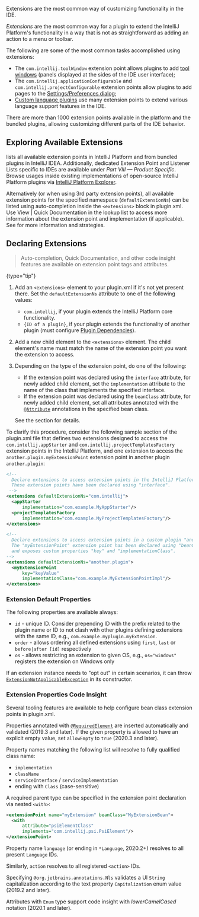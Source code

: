 [//]: # (title: Extensions)

<!-- Copyright 2000-2022 JetBrains s.r.o. and other contributors. Use of this source code is governed by the Apache 2.0 license that can be found in the LICENSE file. -->

<excerpt>Extensions are the most common way of customizing functionality in the IDE.</excerpt>

_Extensions_ are the most common way for a plugin to extend the IntelliJ Platform's functionality in a way that is not as straightforward as adding an action to a menu or toolbar.

The following are some of the most common tasks accomplished using extensions:

* The `com.intellij.toolWindow` extension point allows plugins to add [tool windows](tool_windows.md) (panels displayed at the sides of the IDE user interface);
* The `com.intellij.applicationConfigurable` and `com.intellij.projectConfigurable` extension points allow plugins to add pages to the [Settings/Preferences dialog](settings.md);
* [Custom language plugins](custom_language_support.md) use many extension points to extend various language support features in the IDE.

There are more than 1000 extension points available in the platform and the bundled plugins, allowing customizing different parts of the IDE behavior.

## Exploring Available Extensions

[](extension_point_list.md) lists all available extension points in IntelliJ Platform and from bundled plugins in IntelliJ IDEA.
Additionally, dedicated Extension Point and Listener Lists specific to IDEs are available under _Part VIII — Product Specific_.
Browse usages inside existing implementations of open-source IntelliJ Platform plugins via [IntelliJ Platform Explorer](https://jb.gg/ipe).

Alternatively (or when using 3rd party extension points), all available extension points for the specified namespace (`defaultExtensionNs`) can be listed using auto-completion inside the `<extensions>` block in <path>plugin.xml</path>.
Use <menupath>View | Quick Documentation</menupath> in the lookup list to access more information about the extension point and implementation (if applicable).
See [](explore_api.md) for more information and strategies.

## Declaring Extensions

> Auto-completion, Quick Documentation, and other code insight features are available on extension point tags and attributes.
>
{type="tip"}

1. Add an `<extensions>` element to your <path>plugin.xml</path> if it's not yet present there.
   Set the `defaultExtensionNs` attribute to one of the following values:
   * `com.intellij`, if your plugin extends the IntelliJ Platform core functionality.
   * `{ID of a plugin}`, if your plugin extends the functionality of another plugin (must configure [Plugin Dependencies](plugin_dependencies.md)).
2. Add a new child element to the `<extensions>` element.
   The child element's name must match the name of the extension point you want the extension to access.
3. Depending on the type of the extension point, do one of the following:
   * If the extension point was declared using the `interface` attribute, for newly added child element, set the `implementation` attribute to the name of the class that implements the specified interface.
   * If the extension point was declared using the `beanClass` attribute, for newly added child element, set all attributes annotated with the [`@Attribute`](%gh-ic%/platform/util/src/com/intellij/util/xmlb/annotations/Attribute.java) annotations in the specified bean class.

   See the [](plugin_extension_points.md#declaring-extension-points) section for details.

To clarify this procedure, consider the following sample section of the <path>plugin.xml</path> file that defines two extensions designed to access the `com.intellij.appStarter` and `com.intellij.projectTemplatesFactory` extension points in the IntelliJ Platform,
and one extension to access the `another.plugin.myExtensionPoint` extension point in another plugin `another.plugin`:

```xml
<!--
  Declare extensions to access extension points in the IntelliJ Platform.
  These extension points have been declared using "interface".
 -->
<extensions defaultExtensionNs="com.intellij">
  <appStarter
      implementation="com.example.MyAppStarter"/>
  <projectTemplatesFactory
      implementation="com.example.MyProjectTemplatesFactory"/>
</extensions>

<!--
  Declare extensions to access extension points in a custom plugin "another.plugin".
  The "myExtensionPoint" extension point has been declared using "beanClass"
  and exposes custom properties "key" and "implementationClass".
-->
<extensions defaultExtensionNs="another.plugin">
  <myExtensionPoint
      key="keyValue"
      implementationClass="com.example.MyExtensionPointImpl"/>
</extensions>
```

### Extension Default Properties

The following properties are available always:

* `id` - unique ID. Consider prepending ID with the prefix related to the plugin name or ID to not clash with other plugins defining extensions with the same ID, e.g., `com.example.myplugin.myExtension`.
* `order` - allows ordering all defined extensions using `first`, `last` or `before|after [id]` respectively
* `os` - allows restricting an extension to given OS, e.g., `os="windows"` registers the extension on Windows only

If an extension instance needs to "opt out" in certain scenarios, it can throw [`ExtensionNotApplicableException`](%gh-ic%/platform/extensions/src/com/intellij/openapi/extensions/ExtensionNotApplicableException.java) in its constructor.

### Extension Properties Code Insight

Several tooling features are available to help configure bean class extension points in <path>plugin.xml</path>.

Properties annotated with [`@RequiredElement`](%gh-ic%/platform/extensions/src/com/intellij/openapi/extensions/RequiredElement.java) are inserted automatically and validated (2019.3 and later).
If the given property is allowed to have an explicit empty value, set `allowEmpty` to `true` (2020.3 and later).

Property names matching the following list will resolve to fully qualified class name:
- `implementation`
- `className`
- `serviceInterface` / `serviceImplementation`
- ending with `Class` (case-sensitive)

A required parent type can be specified in the extension point declaration via nested `<with>`:

```xml
<extensionPoint name="myExtension" beanClass="MyExtensionBean">
  <with
      attribute="psiElementClass"
      implements="com.intellij.psi.PsiElement"/>
</extensionPoint>
```

Property name `language` (or ending in `*Language`, 2020.2+) resolves to all present `Language` IDs.

Similarly, `action` resolves to all registered `<action>` IDs.

Specifying `@org.jetbrains.annotations.Nls` validates a UI `String` capitalization according to the text property `Capitalization` enum value (2019.2 and later).

Attributes with `Enum` type support code insight with _lowerCamelCased_ notation (2020.1 and later).
